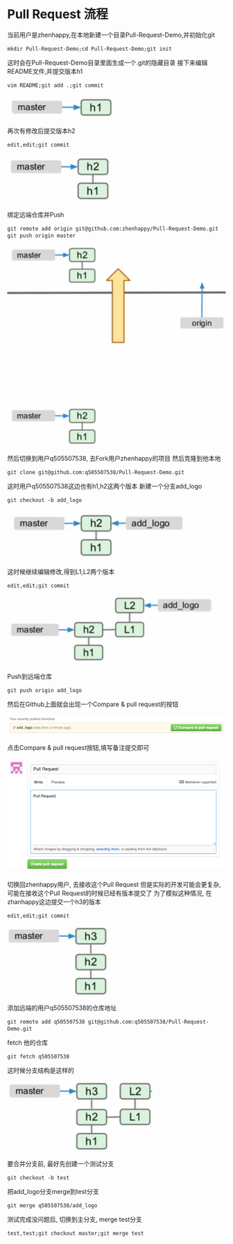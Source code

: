 # Pull Request 流程
当前用户是zhenhappy,在本地新建一个目录Pull-Request-Demo,并初始化git

    mkdir Pull-Request-Demo;cd Pull-Request-Demo;git init
这时会在Pull-Request-Demo目录里面生成一个.git的隐藏目录
接下来编辑README文件,并提交版本h1


    vim README;git add .;git commit

![enter description here][1]

再次有修改后提交版本h2

    edit,edit;git commit

![enter description here][2]

绑定远端仓库并Push

    git remote add origin git@github.com:zhenhappy/Pull-Request-Demo.git
    git push origin master

![enter description here][3]

然后切换到用户q505507538, 去Fork用户zhenhappy的项目
然后克隆到他本地

    git clone git@github.com:q505507538/Pull-Request-Demo.git

这时用户q505507538这边也有h1,h2这两个版本
新建一个分支add_logo

    git checkout -b add_logo

![enter description here][4]

这时候继续编辑修改,得到L1,L2两个版本

    edit,edit;git commit

![enter description here][5]

Push到远端仓库

    git push origin add_logo

然后在Github上面就会出现一个Compare & pull request的按钮

![enter description here][6]

点击Compare & pull request按钮,填写备注提交即可

![enter description here][7]

切换回zhenhappy用户, 去接收这个Pull Request
但是实际的开发可能会更复杂, 可能在接收这个Pull Request的时候已经有版本提交了
为了模拟这种情况, 在zhanhappy这边提交一个h3的版本

    edit,edit;git commit

![enter description here][8]

添加远端的用户q505507538的仓库地址

    git remote add q505507538 git@github.com:q505507538/Pull-Request-Demo.git

fetch 他的仓库

    git fetch q505507538

这时候分支结构是这样的

 ![enter description here][9]

要合并分支前, 最好先创建一个测试分支

    git checkout -b test

把add_logo分支merge到test分支

    git merge q505507538/add_logo

测试完成没问题后, 切换到主分支, merge test分支

    test,test;git checkout master;git merge test


  [1]: ./images/1443077250671.jpg "1443077250671.jpg"
  [2]: ./images/1443077332128.jpg "1443077332128.jpg"
  [3]: ./images/1443077702234.jpg "1443077702234.jpg"
  [4]: ./images/1443080775460.jpg "1443080775460.jpg"
  [5]: ./images/1443080824333.jpg "1443080824333.jpg"
  [6]: ./images/1443083207465.jpg "1443083207465.jpg"
  [7]: ./images/1443083278023.jpg "1443083278023.jpg"
  [8]: ./images/1443083515886.jpg "1443083515886.jpg"
  [9]: ./images/1443083906149.jpg "1443083906149.jpg"
